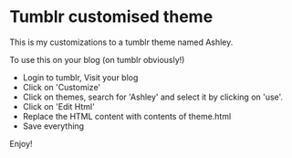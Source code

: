 Tumblr customised theme
============================

This is my customizations to a tumblr theme named Ashley.

To use this on your blog (on tumblr obviously!)
* Login to tumblr, Visit your blog
* Click on 'Customize'
* Click on themes, search for 'Ashley' and select it by clicking on 'use'.
* Click on 'Edit Html'
* Replace the HTML content with contents of theme.html
* Save everything

Enjoy!



